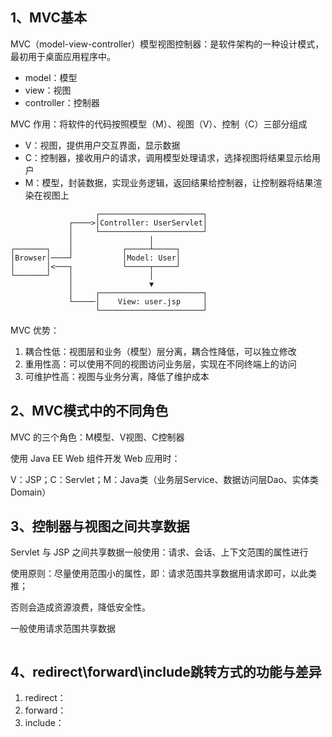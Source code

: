 ## 1、MVC基本

MVC（model-view-controller）模型视图控制器：是软件架构的一种设计模式，最初用于桌面应用程序中。

* model：模型
* view：视图
* controller：控制器

MVC 作用：将软件的代码按照模型（M）、视图（V）、控制（C）三部分组成

* V：视图，提供用户交互界面，显示数据
* C：控制器，接收用户的请求，调用模型处理请求，选择视图将结果显示给用户
* M：模型，封装数据，实现业务逻辑，返回结果给控制器，让控制器将结果渲染在视图上

```ascii
                   ┌───────────────────────┐
             ┌────>│Controller: UserServlet│
             │     └───────────────────────┘
             │                 │
┌───────┐    │           ┌─────┴─────┐
│Browser│────┘           │Model: User│
│       │<───┐           └─────┬─────┘
└───────┘    │                 │
             │                 ▼
             │     ┌───────────────────────┐
             └─────│    View: user.jsp     │
                   └───────────────────────┘
```

MVC 优势：

1. 耦合性低：视图层和业务（模型）层分离，耦合性降低，可以独立修改
2. 重用性高：可以使用不同的视图访问业务层，实现在不同终端上的访问
3. 可维护性高：视图与业务分离，降低了维护成本



## 2、MVC模式中的不同角色

MVC 的三个角色：M模型、V视图、C控制器

使用 Java EE Web 组件开发 Web 应用时：

V：JSP；C：Servlet；M：Java类（业务层Service、数据访问层Dao、实体类Domain）



## 3、控制器与视图之间共享数据

Servlet 与 JSP 之间共享数据一般使用：请求、会话、上下文范围的属性进行

使用原则：尽量使用范围小的属性，即：请求范围共享数据用请求即可，以此类推；

否则会造成资源浪费，降低安全性。

一般使用请求范围共享数据

~~~

~~~



## 4、redirect\forward\include跳转方式的功能与差异

1. redirect：
2. forward：
3. include：



